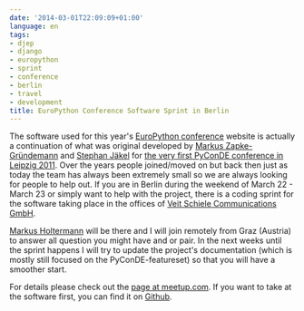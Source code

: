 ```yaml
---
date: '2014-03-01T22:09:09+01:00'
language: en
tags:
- djep
- django
- europython
- sprint
- conference
- berlin
- travel
- development
title: EuroPython Conference Software Sprint in Berlin
---
```


The software used for this year's [EuroPython conference][3] website is actually
a continuation of what was original developed by [Markus Zapke-Gründemann][5]
and [Stephan Jäkel][6] for [the very first PyConDE conference in Leipzig
2011][4]. Over the years people joined/moved on but back then just as today the
team has always been extremely small so we are always looking for people to help
out.  If you are in Berlin during the weekend of March 22 - March 23 or simply
want to help with the project, there is a coding sprint for the software taking
place in the offices of [Veit Schiele Communications GmbH][1].

[Markus Holtermann][7] will be there and I will join remotely from Graz
(Austria) to answer all question you might have and or pair. In the next weeks
until the sprint happens I will try to update the project's documentation (which
is mostly still focused on the PyConDE-featureset) so that you will have a
smoother start.

For details please check out the [page at
meetup.com](http://www.meetup.com/Python-Users-Berlin-PUB/events/168403892/). If
you want to take at the software first, you can find it on [Github][2].

[1]: https://www.veit-schiele.de/
[2]: https://github.com/EuroPython/djep
[3]: https://ep2014.europython.eu/
[4]: http://2011.de.pycon.org/
[5]: http://www.keimlink.de/
[6]: http://sjaekel.com/
[7]: http://markusholtermann.eu/
